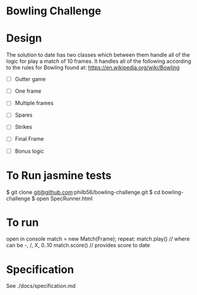 
Bowling Challenge
=================

Design
======

The solution to date has two classes which between them handle all of the logic for play a match of 10 frames. It handles all of the following according to the rules for Bowling found at: https://en.wikipedia.org/wiki/Bowling

* [ ] Gutter game
* [ ] One frame
* [ ] Multiple frames
* [ ] Spares
* [ ] Strikes
* [ ] Final Frame
* [ ] Bonus logic



To Run jasmine tests
=======================

$ git clone git@github.com:philb56/bowling-challenge.git
$ cd bowling-challenge
$ open SpecRunner.html


To run
======

open in console
match = new Match(Frame);
repeat:
  match.play(<score>) // where <score> can be -, /, X, 0..10
match.score() // provides score to date


Specification
=============

See ./docs/specification.md
